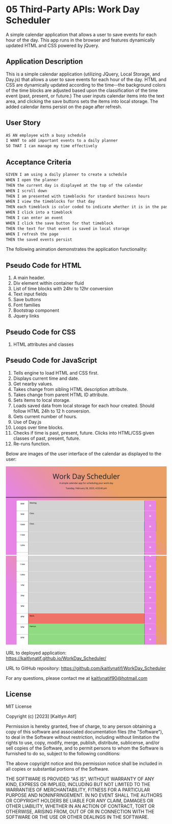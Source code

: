 # 05 Third-Party APIs: Work Day Scheduler

A simple calendar application that allows a user to save events for each hour of the day. This app runs in the browser and features dynamically updated HTML and CSS powered by jQuery.

## Application Description

This is a simple calendar application (utilizing JQuery, Local Storage, and Day.js) that allows a user to save events for each hour of the day. HTML and CSS are dynamically updated according to the time--the background colors of the time blocks are adjusted based upon the classification of the time event (past, present, or future.) The user inputs calendar items into the text area, and clicking the save buttons sets the items into local storage. The added calendar items persist on the page after refresh.

## User Story

```md
AS AN employee with a busy schedule
I WANT to add important events to a daily planner
SO THAT I can manage my time effectively
```

## Acceptance Criteria

```md
GIVEN I am using a daily planner to create a schedule
WHEN I open the planner
THEN the current day is displayed at the top of the calendar
WHEN I scroll down
THEN I am presented with timeblocks for standard business hours
WHEN I view the timeblocks for that day
THEN each timeblock is color coded to indicate whether it is in the past, present, or future
WHEN I click into a timeblock
THEN I can enter an event
WHEN I click the save button for that timeblock
THEN the text for that event is saved in local storage
WHEN I refresh the page
THEN the saved events persist
```

The following animation demonstrates the application functionality:

## Pseudo Code for HTML

1. A main header.
2. Div element within container fluid
3. List of time blocks with 24hr to 12hr conversion
4. Text input fields
5. Save buttons
6. Font families
7. Bootstrap component
8. Jquery links

## Pseudo Code for CSS

1. HTML attributes and classes

## Pseudo Code for JavaScript

1. Tells engine to load HTML and CSS first.
2. Displays current time and date.
3. Get nearby values.
4. Takes change from sibling HTML description attribute.
5. Takes change from parent HTML ID attribute.
6. Sets items to local storage.
7. Loads saved data from local storage for each hour created. Should follow HTML 24h to 12 h conversion.
8. Gets current number of hours.
9. Use of Day.js
10. Loops over time blocks.
11. Checks if time is past, present, future. Clicks into HTML/CSS given classes of past, present, future.
12. Re-runs function.

Below are images of the user interface of the calendar as displayed to the user:

![A user clicks on slots on the color-coded calendar and edits the events.](./Assets/workday_scheduler_screenshot.png)
![A user clicks on slots on the color-coded calendar and edits the events.](./Assets/workday_scheduler_screenshot2.png)

URL to deployed application:
https://kaitlynatif.github.io/WorkDay_Scheduler/

URL to GitHub repository:
https://github.com/kaitlynatif/WorkDay_Scheduler

For any questions, please contact me at kaitlynatif90@hotmail.com

## License

MIT License

Copyright (c) [2023] [Kaitlyn Atif]

Permission is hereby granted, free of charge, to any person obtaining a copy of this software and associated documentation files (the "Software"), to deal in the Software without restriction, including without limitation the rights to use, copy, modify, merge, publish, distribute, sublicense, and/or sell copies of the Software, and to permit persons to whom the Software is furnished to do so, subject to the following conditions:

The above copyright notice and this permission notice shall be included in all copies or substantial portions of the Software.

THE SOFTWARE IS PROVIDED "AS IS", WITHOUT WARRANTY OF ANY KIND, EXPRESS OR IMPLIED, INCLUDING BUT NOT LIMITED TO THE WARRANTIES OF MERCHANTABILITY, FITNESS FOR A PARTICULAR PURPOSE AND NONINFRINGEMENT. IN NO EVENT SHALL THE AUTHORS OR COPYRIGHT HOLDERS BE LIABLE FOR ANY CLAIM, DAMAGES OR OTHER LIABILITY, WHETHER IN AN ACTION OF CONTRACT, TORT OR OTHERWISE, ARISING FROM, OUT OF OR IN CONNECTION WITH THE SOFTWARE OR THE USE OR OTHER DEALINGS IN THE SOFTWARE.